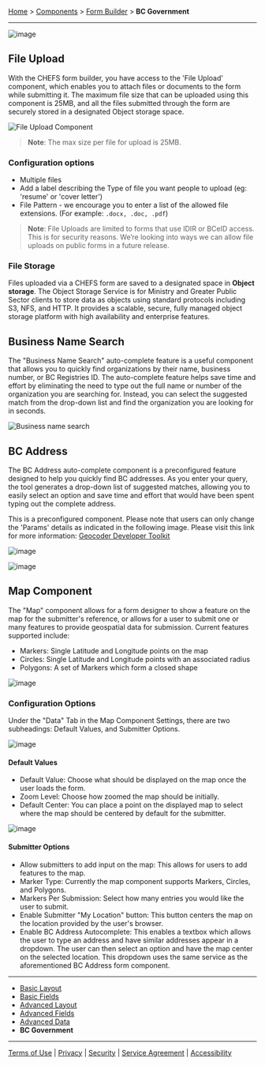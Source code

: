 [Home](index) > [Components](Components) > [Form Builder](Form-Builder) > **BC Government**
***

<!-- * [File Upload](#file-upload)
* [Business Name Search](#business-name-search)
* [BC Address](#bc-address) -->

![image](images/bc-gov.png)

## File Upload
<!-- **[Back to top](#top)** -->

With the CHEFS form builder, you have access to the 'File Upload' component, which enables you to attach files or documents to the form while submitting it. The maximum file size that can be uploaded using this component is 25MB, and all the files submitted through the form are securely stored in a designated Object storage space.

![File Upload Component](images/file-upload-1.png)

> **Note**: The max size per file for upload is 25MB.


### Configuration options

- Multiple files
- Add a label describing the Type of file you want people to upload (eg: 'resume' or 'cover letter')
- File Pattern - we encourage you to enter a list of the allowed file extensions. (For example: `.docx, .doc, .pdf`)

> **Note**: File Uploads are limited to forms that use IDIR or BCeID access. This is for security reasons. We’re looking into ways we can allow file uploads on public forms in a future release.

### File Storage

Files uploaded via a CHEFS form are saved to a designated space in **Object storage**. The Object Storage Service is for Ministry and Greater Public Sector clients to store data as objects using standard protocols including S3, NFS, and HTTP. It provides a scalable, secure, fully managed object storage platform with high availability and enterprise features.

## Business Name Search
<!-- **[Back to top](#top)** -->

The "Business Name Search" auto-complete feature is a useful component that allows you to quickly find organizations by their name, business number, or BC Registries ID. The auto-complete feature helps save time and effort by eliminating the need to type out the full name or number of the organization you are searching for. Instead, you can select the suggested match from the drop-down list and find the organization you are looking for in seconds.

![Business name search](images/bc-business.png)

## BC Address
<!-- **[Back to top](#top)** -->

The BC Address auto-complete component is a preconfigured feature designed to help you quickly find BC addresses. As you enter your query, the tool generates a drop-down list of suggested matches, allowing you to easily select an option and save time and effort that would have been spent typing out the complete address.

This is a preconfigured component. Please note that users can only change the 'Params' details as indicated in the following image. Please visit this link for more information: [Geocoder Developer Toolkit](https://bcgov.github.io/ols-devkit/examples/address_autocomplete.html)

![image](images/bc-address.png)

![image](images/bc-address-preview.png)

## Map Component
<!-- **[Back to top](#top)** -->

The "Map" component allows for a form designer to show a feature on the map for the submitter's reference, or allows for a user to submit one or many features to provide geospatial data for submission. 
Current features supported include:
  - Markers: Single Latitude and Longitude points on the map
  - Circles: Single Latitude and Longitude points with an associated radius
  - Polygons: A set of Markers which form a closed shape

![image](images/map-component-1.png)



### Configuration Options 
Under the "Data" Tab in the Map Component Settings, there are two subheadings: Default Values, and Submitter Options.

![image](images/map-component-edit.png)

#### Default Values
  - Default Value: Choose what should be displayed on the map once the user loads the form.
  - Zoom Level: Choose how zoomed the map should be initially.
  - Default Center: You can place a point on the displayed map to select where the map should be centered by default for the submitter.

![image](images/map-component-edit2.png)

#### Submitter Options
  - Allow submitters to add input on the map: This allows for users to add features to the map.
  - Marker Type: Currently the map component supports Markers, Circles, and Polygons.  
  - Markers Per Submission: Select how many entries you would like the user to submit.
  - Enable Submitter "My Location" button: This button centers the map on the location provided by the user's browser.
  - Enable BC Address Autocomplete: This enables a textbox which allows the user to type an address and have similar addresses appear in a dropdown. The user can then select an option and have the map center on the selected location. This dropdown uses the same service as the aforementioned BC Address form component.


<!-- **[Back to top](#top)** -->

***
- [Basic Layout](Basic-Layout)
- [Basic Fields](Basic-Fields)
- [Advanced Layout](Advanced-Layout)
- [Advanced Fields](Advanced-Fields)
- [Advanced Data](Advanced-Data)
- **BC Government**

***
[Terms of Use](Terms-of-Use) | [Privacy](Privacy) | [Security](Security) | [Service Agreement](Service-Agreement) | [Accessibility](Accessibility)
